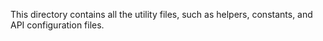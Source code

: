 This directory contains all the utility files, such as helpers, constants, and API configuration files.
